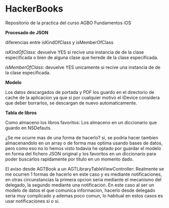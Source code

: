 # HackerBooks
Repositorio de la practica del curso AGBO Fundamentos iOS

**Procesado de JSON**

diferencias entre isKindOfClass y isMemberOfClass

*isKindOfClass*: devuelve YES si recive una instancia de de la clase especificada o bien de alguna clase que herede de la clase especificada.

*isMemberOfClass*: devuelve YES unicamente si recive una instancia de de la clase especificada.


**Modelo**

Los datos descargados de portada y PDF los guardo en el directorio de cache de la aplicacion ya que si por cualquier motivo el iDevice considera que deber borrarlos, se descargan de nuevo automaticamente.


**Tabla de libros**

Como almaceno los libros favoritos: Los almaceno en un diccionario que guardo en NSDefauts.

¿Se me ocurre mas de una forma de hacerlo? si, se podria hacer tambien almacenandolo en un array o de forma mas optima usando bases de datos, pero como eso no lo hemos visto todavia he optado por guardar el modelo en forma del fichero JSON original y los favoritos en un diccionario para poder buscarlos rapidamente por titulo en un momento dado.

 El aviso desde AGTBook a un AGTLibraryTableViewController: Realmente se me ocurren 1 formas de hacerlo en este caso y es mediante notificaciones, en otras circunstancias la primera opcion seria mediante el mecanismo del delegado, la segundo mediante una notificacion. En este caso al ser un modelo de datos el que comunica informacion, hacerlo desde delegado seria muy complicado y ademas poco comun, lo habitual en estos casos es usar notificaciones si o si.

